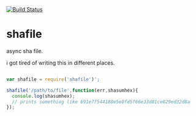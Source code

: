 
[![Build Status](https://secure.travis-ci.org/soldair/node-walkdir.png)](http://travis-ci.org/soldair/node-walkdir)

shafile
=======

async sha file.

i got tired of writing this in different places.

```js

var shafile = require('shafile')';

shafile('/path/to/file',function(err,shasumhex){
  console.log(shasumhex);
  // prints something like 691e7f544180e5e8fd5f66e33d81ce029ed32d8a
});

```
